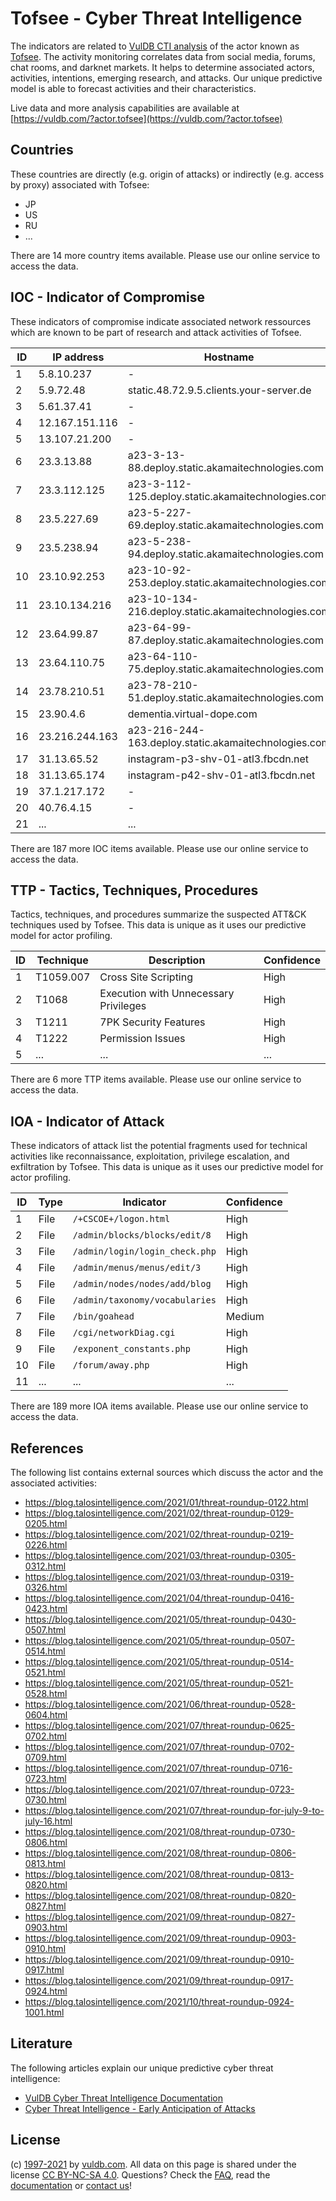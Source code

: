 # Tofsee - Cyber Threat Intelligence

The indicators are related to [VulDB CTI analysis](https://vuldb.com/?doc.cti) of the actor known as [Tofsee](https://vuldb.com/?actor.tofsee). The activity monitoring correlates data from social media, forums, chat rooms, and darknet markets. It helps to determine associated actors, activities, intentions, emerging research, and attacks. Our unique predictive model is able to forecast activities and their characteristics.

Live data and more analysis capabilities are available at [https://vuldb.com/?actor.tofsee](https://vuldb.com/?actor.tofsee)

## Countries

These countries are directly (e.g. origin of attacks) or indirectly (e.g. access by proxy) associated with Tofsee:

* JP
* US
* RU
* ...

There are 14 more country items available. Please use our online service to access the data.

## IOC - Indicator of Compromise

These indicators of compromise indicate associated network ressources which are known to be part of research and attack activities of Tofsee.

ID | IP address | Hostname | Confidence
-- | ---------- | -------- | ----------
1 | 5.8.10.237 | - | High
2 | 5.9.72.48 | static.48.72.9.5.clients.your-server.de | High
3 | 5.61.37.41 | - | High
4 | 12.167.151.116 | - | High
5 | 13.107.21.200 | - | High
6 | 23.3.13.88 | a23-3-13-88.deploy.static.akamaitechnologies.com | High
7 | 23.3.112.125 | a23-3-112-125.deploy.static.akamaitechnologies.com | High
8 | 23.5.227.69 | a23-5-227-69.deploy.static.akamaitechnologies.com | High
9 | 23.5.238.94 | a23-5-238-94.deploy.static.akamaitechnologies.com | High
10 | 23.10.92.253 | a23-10-92-253.deploy.static.akamaitechnologies.com | High
11 | 23.10.134.216 | a23-10-134-216.deploy.static.akamaitechnologies.com | High
12 | 23.64.99.87 | a23-64-99-87.deploy.static.akamaitechnologies.com | High
13 | 23.64.110.75 | a23-64-110-75.deploy.static.akamaitechnologies.com | High
14 | 23.78.210.51 | a23-78-210-51.deploy.static.akamaitechnologies.com | High
15 | 23.90.4.6 | dementia.virtual-dope.com | High
16 | 23.216.244.163 | a23-216-244-163.deploy.static.akamaitechnologies.com | High
17 | 31.13.65.52 | instagram-p3-shv-01-atl3.fbcdn.net | High
18 | 31.13.65.174 | instagram-p42-shv-01-atl3.fbcdn.net | High
19 | 37.1.217.172 | - | High
20 | 40.76.4.15 | - | High
21 | ... | ... | ...

There are 187 more IOC items available. Please use our online service to access the data.

## TTP - Tactics, Techniques, Procedures

Tactics, techniques, and procedures summarize the suspected ATT&CK techniques used by Tofsee. This data is unique as it uses our predictive model for actor profiling.

ID | Technique | Description | Confidence
-- | --------- | ----------- | ----------
1 | T1059.007 | Cross Site Scripting | High
2 | T1068 | Execution with Unnecessary Privileges | High
3 | T1211 | 7PK Security Features | High
4 | T1222 | Permission Issues | High
5 | ... | ... | ...

There are 6 more TTP items available. Please use our online service to access the data.

## IOA - Indicator of Attack

These indicators of attack list the potential fragments used for technical activities like reconnaissance, exploitation, privilege escalation, and exfiltration by Tofsee. This data is unique as it uses our predictive model for actor profiling.

ID | Type | Indicator | Confidence
-- | ---- | --------- | ----------
1 | File | `/+CSCOE+/logon.html` | High
2 | File | `/admin/blocks/blocks/edit/8` | High
3 | File | `/admin/login/login_check.php` | High
4 | File | `/admin/menus/menus/edit/3` | High
5 | File | `/admin/nodes/nodes/add/blog` | High
6 | File | `/admin/taxonomy/vocabularies` | High
7 | File | `/bin/goahead` | Medium
8 | File | `/cgi/networkDiag.cgi` | High
9 | File | `/exponent_constants.php` | High
10 | File | `/forum/away.php` | High
11 | ... | ... | ...

There are 189 more IOA items available. Please use our online service to access the data.

## References

The following list contains external sources which discuss the actor and the associated activities:

* https://blog.talosintelligence.com/2021/01/threat-roundup-0122.html
* https://blog.talosintelligence.com/2021/02/threat-roundup-0129-0205.html
* https://blog.talosintelligence.com/2021/02/threat-roundup-0219-0226.html
* https://blog.talosintelligence.com/2021/03/threat-roundup-0305-0312.html
* https://blog.talosintelligence.com/2021/03/threat-roundup-0319-0326.html
* https://blog.talosintelligence.com/2021/04/threat-roundup-0416-0423.html
* https://blog.talosintelligence.com/2021/05/threat-roundup-0430-0507.html
* https://blog.talosintelligence.com/2021/05/threat-roundup-0507-0514.html
* https://blog.talosintelligence.com/2021/05/threat-roundup-0514-0521.html
* https://blog.talosintelligence.com/2021/05/threat-roundup-0521-0528.html
* https://blog.talosintelligence.com/2021/06/threat-roundup-0528-0604.html
* https://blog.talosintelligence.com/2021/07/threat-roundup-0625-0702.html
* https://blog.talosintelligence.com/2021/07/threat-roundup-0702-0709.html
* https://blog.talosintelligence.com/2021/07/threat-roundup-0716-0723.html
* https://blog.talosintelligence.com/2021/07/threat-roundup-0723-0730.html
* https://blog.talosintelligence.com/2021/07/threat-roundup-for-july-9-to-july-16.html
* https://blog.talosintelligence.com/2021/08/threat-roundup-0730-0806.html
* https://blog.talosintelligence.com/2021/08/threat-roundup-0806-0813.html
* https://blog.talosintelligence.com/2021/08/threat-roundup-0813-0820.html
* https://blog.talosintelligence.com/2021/08/threat-roundup-0820-0827.html
* https://blog.talosintelligence.com/2021/09/threat-roundup-0827-0903.html
* https://blog.talosintelligence.com/2021/09/threat-roundup-0903-0910.html
* https://blog.talosintelligence.com/2021/09/threat-roundup-0910-0917.html
* https://blog.talosintelligence.com/2021/09/threat-roundup-0917-0924.html
* https://blog.talosintelligence.com/2021/10/threat-roundup-0924-1001.html

## Literature

The following articles explain our unique predictive cyber threat intelligence:

* [VulDB Cyber Threat Intelligence Documentation](https://vuldb.com/?doc.cti)
* [Cyber Threat Intelligence - Early Anticipation of Attacks](https://www.scip.ch/en/?labs.20201022)

## License

(c) [1997-2021](https://vuldb.com/?doc.changelog) by [vuldb.com](https://vuldb.com/?doc.about). All data on this page is shared under the license [CC BY-NC-SA 4.0](https://creativecommons.org/licenses/by-nc-sa/4.0/). Questions? Check the [FAQ](https://vuldb.com/?doc.faq), read the [documentation](https://vuldb.com/?doc) or [contact us](https://vuldb.com/?contact)!
